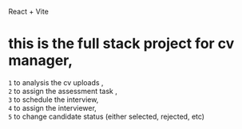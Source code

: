React + Vite
# this is the full stack project for cv manager,
`1`  to analysis the cv uploads ,<br>
`2` to assign the assessment task ,<br>
`3` to schedule the interview,<br>
`4` to assign the interviewer,<br>
`5` to change candidate status (either selected, rejected, etc)
